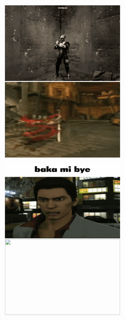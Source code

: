 <p align="middle">
  <img src="gifs/giantDad.gif" width="380" height="250"/>
  <img src="gifs/danteSpin.gif" width="380" height="250"/>
</p>

<p align="middle">
  <img src="gifs/bakaMiBye.gif" width="380" height="250"/>
  <img src="gifs/blobonr.gif" width="380" height="250"/>
</p>
